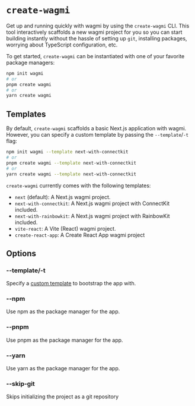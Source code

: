 # `create-wagmi`

Get up and running quickly with wagmi by using the `create-wagmi` CLI. This tool interactively scaffolds a new wagmi project for you so you can start building instantly without the hassle of setting up `git`, installing packages, worrying about TypeScript configuration, etc.

To get started, `create-wagmi` can be instantiated with one of your favorite package managers:

```bash
npm init wagmi
# or
pnpm create wagmi
# or
yarn create wagmi
```

## Templates

By default, `create-wagmi` scaffolds a basic Next.js application with wagmi. However, you can specify a custom template by passing the `--template`/`-t` flag:

```bash
npm init wagmi --template next-with-connectkit
# or
pnpm create wagmi --template next-with-connectkit
# or
yarn create wagmi --template next-with-connectkit
```

`create-wagmi` currently comes with the following templates:

- `next` (default): A Next.js wagmi project.
- `next-with-connectkit`: A Next.js wagmi project with ConnectKit included.
- `next-with-rainbowkit`: A Next.js wagmi project with RainbowKit included.
- `vite-react`: A Vite (React) wagmi project.
- `create-react-app`: A Create React App wagmi project

## Options

### --template/-t

Specify a [custom template](#templates) to bootstrap the app with.

### --npm

Use npm as the package manager for the app.

### --pnpm

Use pnpm as the package manager for the app.

### --yarn

Use yarn as the package manager for the app.

### --skip-git

Skips initializing the project as a git repository
